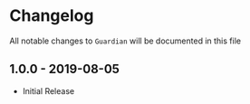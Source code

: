 # Changelog

All notable changes to `Guardian` will be documented in this file

## 1.0.0 - 2019-08-05

- Initial Release
